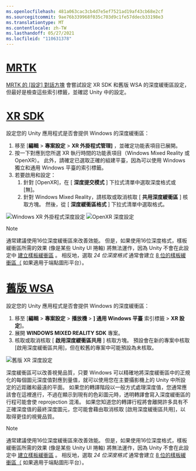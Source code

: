 ```yaml
---
ms.openlocfilehash: 481a063cac3cb4d7e5ef7521ad19af43cb68e2cf
ms.sourcegitcommit: 9ae76b339968f035c703d9c1fe57ddecb33198e3
ms.translationtype: MT
ms.contentlocale: zh-TW
ms.lasthandoff: 05/27/2021
ms.locfileid: "110631378"
---
```

# <a name="mrtk"></a>[MRTK](#tab/mrtk)
<!-- NEVER CHANGE THE ABOVE LINE! -->

[MRTK 的 [設定] 對話方塊](/windows/mixed-reality/mrtk-unity/configuration/mrtk-configuration-dialog) 會嘗試設定 XR SDK 和舊版 WSA 的深度緩衝區設定，但最好是檢查這些索引標籤，並確認 Unity 中的設定。

# <a name="xr-sdk"></a>[XR SDK](#tab/xr)
<!-- NEVER CHANGE THE ABOVE LINE! -->

設定您的 Unity 應用程式是否會提供 Windows 的深度緩衝區：

1. 移至 [**編輯**  >  **專案設定**  >  **XR 外掛程式管理]** ，並確定功能表項目已展開。
2. 按一下對應到您所選 XR 執行時間的功能表項目（Windows Mixed Reality 或 OpenXR）。 此外，請確定已選取正確的組建平臺，因為可以使用 Windows 獨立和通用 Windows 平臺的索引標籤。
3. 若要啟用和設定：
    1. 針對 [OpenXR]，在 [ **深度提交模式** ] 下拉式清單中選取深度格式或 [無]。
    2. 針對 Windows Mixed Reality，請核取或取消核取 [ **共用深度緩衝區** ] 核取方塊。 然後，從 [ **深度緩衝區格式** ] 下拉式清單中選取格式。

![Windows XR 外掛程式深度設定 ](../../images/xrsdk-winxr-depth.png)
 ![ OpenXR 深度設定](../../images/xrsdk-openxr-depth.png)

> [!NOTE]
> 通常建議使用16位深度緩衝區來改善效能。 但是，如果使用16位深度格式，樣板緩衝區所需的效果 (像是某些 Unity UI 捲軸) 將無法運作，因為 Unity 不會在此設定中 [建立樣板緩衝區](https://docs.unity3d.com/ScriptReference/RenderTexture-depth.html) 。 相反地，選取 *24 位深度格式* 通常會建立 [8 位的樣板緩衝區（](https://docs.unity3d.com/Manual/SL-Stencil.html) 如果適用于端點圖形平台）。

# <a name="legacy-wsa"></a>[舊版 WSA](#tab/wsa)
<!-- NEVER CHANGE THE ABOVE LINE! -->

設定您的 Unity 應用程式是否會提供 Windows 的深度緩衝區：

1. 移至 [**編輯**  >  **專案設定**  >  **播放機**  >  **] 通用 Windows 平臺** 索引標籤  >  **XR 設定**]。
2. 展開 **WINDOWS MIXED REALITY SDK** 專案。
3. 核取或取消核取 [ **啟用深度緩衝區共用** ] 核取方塊。 預設會在新的專案中核取 [啟用深度緩衝區共用]，但在較舊的專案中可能預設為未核取。

![舊版 XR 深度設定](../../images/wmr-depth.png)

深度緩衝區可以改善視覺品質，只要 Windows 可以精確地將深度緩衝區中的正規化的每個圖元深度值對應到量值，就可以使用您在主要攝影機上的 Unity 中所設定的近距離和最遠的平面。 如果您的轉譯階段以一般方式處理深度值，您通常應該會在這裡進行，不過在顯示到現有的色彩圖元時，透明轉譯會寫入深度緩衝區的行程可能會使 reprojection 混淆。  如果您知道您的轉譯行程將會離開許多具有不正確深度值的最終深度圖元，您可能會藉由取消核取 [啟用深度緩衝區共用]，以取得更佳的視覺品質。

> [!NOTE]
> 通常建議使用16位深度緩衝區來改善效能。 但是，如果使用16位深度格式，樣板緩衝區所需的效果 (像是某些 Unity UI 捲軸) 將無法運作，因為 Unity 不會在此設定中 [建立樣板緩衝區](https://docs.unity3d.com/ScriptReference/RenderTexture-depth.html) 。 相反地，選取 *24 位深度格式* 通常會建立 [8 位的樣板緩衝區（](https://docs.unity3d.com/Manual/SL-Stencil.html) 如果適用于端點圖形平台）。
